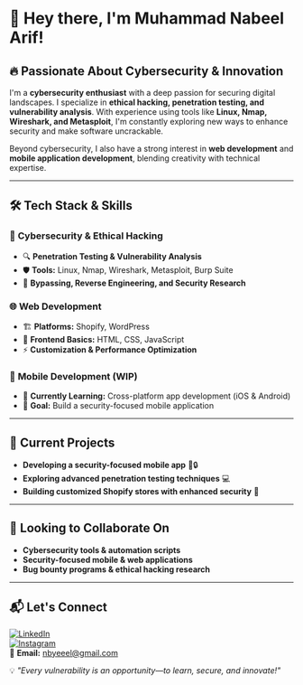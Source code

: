 # 👋 Hey there, I'm Muhammad Nabeel Arif!

## 🔥 Passionate About Cybersecurity & Innovation  
I'm a **cybersecurity enthusiast** with a deep passion for securing digital landscapes. I specialize in **ethical hacking, penetration testing, and vulnerability analysis**. With experience using tools like **Linux, Nmap, Wireshark, and Metasploit**, I'm constantly exploring new ways to enhance security and make software uncrackable.  

Beyond cybersecurity, I also have a strong interest in **web development** and **mobile application development**, blending creativity with technical expertise.  

---  

## 🛠️ Tech Stack & Skills  

### 🔹 **Cybersecurity & Ethical Hacking**  
- 🔍 **Penetration Testing & Vulnerability Analysis**  
- 🛡️ **Tools:** Linux, Nmap, Wireshark, Metasploit, Burp Suite  
- 🔑 **Bypassing, Reverse Engineering, and Security Research**  

### 🌐 **Web Development**  
- 🏗️ **Platforms:** Shopify, WordPress  
- 🎨 **Frontend Basics:** HTML, CSS, JavaScript  
- ⚡ **Customization & Performance Optimization**  

### 📱 **Mobile Development (WIP)**  
- 🔧 **Currently Learning:** Cross-platform app development (iOS & Android)  
- 🚀 **Goal:** Build a security-focused mobile application  

---  

## 🚀 Current Projects  
- **Developing a security-focused mobile app** 📱🔒  
- **Exploring advanced penetration testing techniques** 💻  
- **Building customized Shopify stores with enhanced security** 🛒  

---  

## 🤝 Looking to Collaborate On  
- **Cybersecurity tools & automation scripts**  
- **Security-focused mobile & web applications**  
- **Bug bounty programs & ethical hacking research**  

---  

## 📬 Let's Connect  
[![LinkedIn](https://img.shields.io/badge/LinkedIn-0077B5?style=for-the-badge&logo=linkedin&logoColor=white)](https://www.linkedin.com/in/thenabeelarif)  
[![Instagram](https://img.shields.io/badge/Instagram-E4405F?style=for-the-badge&logo=instagram&logoColor=white)](https://www.instagram.com/127.0.0.97?igsh=bWFoaGNiMW9sazZm&utm_source=qr)  
📧 **Email:** nbyeeel@gmail.com

💡 _"Every vulnerability is an opportunity—to learn, secure, and innovate!"_


<!---
nbyeel/nbyeel is a ✨ special ✨ repository because its `README.md` (this file) appears on your GitHub profile.
You can click the Preview link to take a look at your changes.
--->
<!---
nbyeel/nbyeel is a ✨ special ✨ repository because its `README.md` (this file) appears on your GitHub profile.
You can click the Preview link to take a look at your changes.
--->
